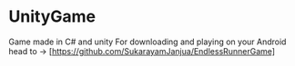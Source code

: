 # UnityGame
Game made in C# and unity
For downloading and playing on your Android head to -> [https://github.com/SukarayamJanjua/EndlessRunnerGame]
